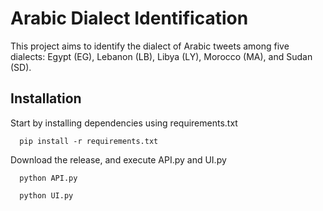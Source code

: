 # Arabic Dialect Identification
This project aims to identify the dialect of Arabic tweets among five dialects: Egypt (EG), Lebanon (LB), Libya (LY), Morocco (MA), and Sudan (SD).


## Installation
Start by installing dependencies using requirements.txt
```shell
  pip install -r requirements.txt
  ```
Download the release, and execute API.py and UI.py
```shell
  python API.py
  ```
  
```shell
  python UI.py
  ```
